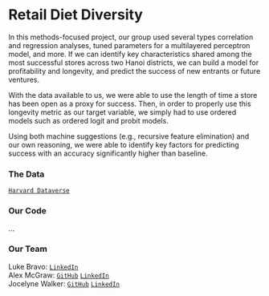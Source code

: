 # Retail Diet Diversity

In this methods-focused project, our group used several types correlation and regression analyses, tuned parameters for a multilayered perceptron model, and more. If we can identify key characteristics shared among the most successful stores across two Hanoi districts, we can build a model for profitability and longevity, and predict the success of new entrants or future ventures. 

With the data available to us, we were able to use the length of time a store has been open as a proxy for success. Then, in order to properly use this longevity metric as our target variable, we simply had to use ordered models such as ordered logit and probit models.

Using both machine suggestions (e.g., recursive feature elimination) and our own reasoning, we were able to identify key factors for predicting success with an accuracy significantly higher than baseline. 

### The Data
[`Harvard Dataverse`](https://dataverse.harvard.edu/dataset.xhtml?persistentId=doi:10.7910/DVN/ZWBUEK)  

### Our Code 
...

### Our Team
Luke Bravo: [`LinkedIn`](https://www.linkedin.com/in/luke-bravo/)  
Alex McGraw: [`GitHub`](https://github.com/JAlexMcGraw) [`LinkedIn`](https://www.linkedin.com/in/josephalexmcgraw/)  
Jocelyne Walker: [`GitHub`](https://github.com/jocelynewalker) [`LinkedIn`](https://www.linkedin.com/in/jocelynewalker/)  
